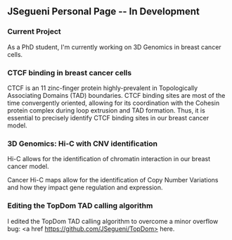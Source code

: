 ## JSegueni Personal Page -- In Development

### Current Project

As a PhD student, I'm currently working on 3D Genomics in breast cancer cells.

### CTCF binding in breast cancer cells

CTCF is an 11 zinc-finger protein highly-prevalent in Topologically Associating Domains (TAD) boundaries. CTCF binding sites are most of the time convergently oriented, allowing for its coordination with the Cohesin protein complex during loop extrusion and TAD formation. Thus, it is essential to precisely identify CTCF binding sites in our breast cancer model.  

### 3D Genomics: Hi-C with CNV identification 

Hi-C allows for the identification of chromatin interaction in our breast cancer model.

Cancer Hi-C maps allow for the identification of Copy Number Variations and how they impact gene regulation and expression.

### Editing the TopDom TAD calling algorithm

I edited the TopDom TAD calling algorithm to overcome a minor overflow bug: <a href https://github.com/JSegueni/TopDom> here. </a> 
